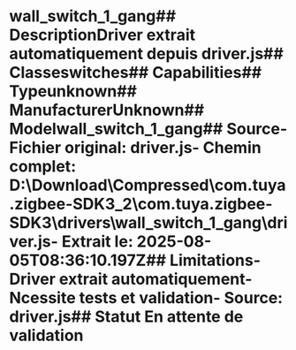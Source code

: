 # wall_switch_1_gang##  DescriptionDriver extrait automatiquement depuis driver.js##  Classeswitches##  Capabilities##  Typeunknown##  ManufacturerUnknown##  Modelwall_switch_1_gang##  Source- **Fichier original**: driver.js- **Chemin complet**: D:\Download\Compressed\com.tuya.zigbee-SDK3_2\com.tuya.zigbee-SDK3\drivers\wall_switch_1_gang\driver.js- **Extrait le**: 2025-08-05T08:36:10.197Z##  Limitations- Driver extrait automatiquement- Ncessite tests et validation- Source: driver.js##  Statut En attente de validation